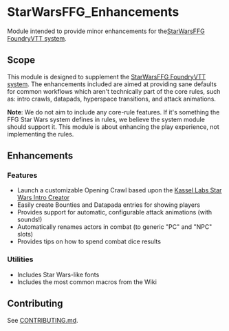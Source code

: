 # StarWarsFFG_Enhancements
Module intended to provide minor enhancements for the[StarWarsFFG FoundryVTT system](https://github.com/StarWarsFoundryVTT/StarWarsFFG).

## Scope

This module is designed to supplement the
[StarWarsFFG FoundryVTT system](https://github.com/StarWarsFoundryVTT/StarWarsFFG).  The enhancements included are aimed at providing sane defaults for common workflows which aren't technically part of the core rules, such as: intro crawls, datapads, hyperspace transitions, and attack animations.  

**Note**: We do not aim to include any core-rule features. If it's something the FFG Star Wars system defines in rules, we believe the system module should support it.  This module is about enhancing the play experience, not implementing the rules.

## Enhancements
### Features
* Launch a customizable Opening Crawl based upon the [Kassel Labs Star Wars Intro Creator](https://github.com/KasselLabs/StarWarsIntroCreator)
* Easily create Bounties and Datapada entries for showing players
* Provides support for automatic, configurable attack animations (with sounds!)
* Automatically renames actors in combat (to generic "PC" and "NPC" slots)
* Provides tips on how to spend combat dice results

### Utilities
* Includes Star Wars-like fonts
* Includes the most common macros from the Wiki

## Contributing

See [CONTRIBUTING.md](CONTRIBUTING.md).
